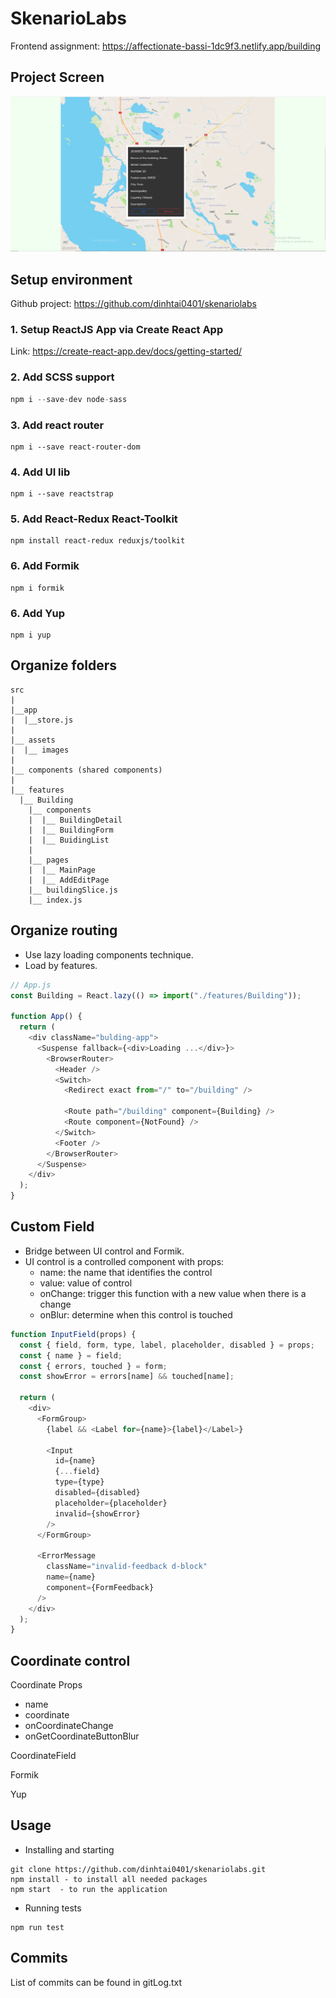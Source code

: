 # SkenarioLabs

Frontend assignment: https://affectionate-bassi-1dc9f3.netlify.app/building

## Project Screen

![](public/Capture.PNG)

## Setup environment

Github project: https://github.com/dinhtai0401/skenariolabs

### 1. Setup ReactJS App via Create React App

Link: https://create-react-app.dev/docs/getting-started/

### 2. Add SCSS support

```js
npm i --save-dev node-sass
```

### 3. Add react router 

```
npm i --save react-router-dom
```

### 4. Add UI lib

```
npm i --save reactstrap
```

### 5. Add React-Redux React-Toolkit

```
npm install react-redux reduxjs/toolkit
```

### 6. Add Formik

```
npm i formik
```

### 6. Add Yup

```
npm i yup
```


## Organize folders

```
src
|
|__app
|  |__store.js
|
|__ assets
|  |__ images
|
|__ components (shared components)
|
|__ features
  |__ Building
    |__ components
    |  |__ BuildingDetail
    |  |__ BuildingForm
    |  |__ BuidingList
    |
    |__ pages
    |  |__ MainPage
    |  |__ AddEditPage
    |__ buildingSlice.js
    |__ index.js
```

## Organize routing

- Use lazy loading components technique.
- Load by features.

```js
// App.js
const Building = React.lazy(() => import("./features/Building"));

function App() {
  return (
    <div className="bulding-app">
      <Suspense fallback={<div>Loading ...</div>}>
        <BrowserRouter>
          <Header />
          <Switch>
            <Redirect exact from="/" to="/building" />

            <Route path="/building" component={Building} />
            <Route component={NotFound} />
          </Switch>
          <Footer />
        </BrowserRouter>
      </Suspense>
    </div>
  );
}
```

## Custom Field 

- Bridge between UI control and Formik.
- UI control is a controlled component with props:
   - name: the name that identifies the control
   - value: value of control
   - onChange: trigger this function with a new value when there is a change
   - onBlur: determine when this control is touched

```js
function InputField(props) {
  const { field, form, type, label, placeholder, disabled } = props;
  const { name } = field;
  const { errors, touched } = form;
  const showError = errors[name] && touched[name];

  return (
    <div>
      <FormGroup>
        {label && <Label for={name}>{label}</Label>}

        <Input
          id={name}
          {...field}
          type={type}
          disabled={disabled}
          placeholder={placeholder}
          invalid={showError}
        />
      </FormGroup>

      <ErrorMessage
        className="invalid-feedback d-block"
        name={name}
        component={FormFeedback}
      />
    </div>
  );
}
```

## Coordinate control

Coordinate
Props
  - name
  - coordinate 
  - onCoordinateChange 
  - onGetCoordinateButtonBlur

CoordinateField

Formik

Yup

## Usage

- Installing and starting

```
git clone https://github.com/dinhtai0401/skenariolabs.git
npm install - to install all needed packages
npm start  - to run the application
```

- Running tests

```
npm run test
```

## Commits

List of commits can be found in gitLog.txt